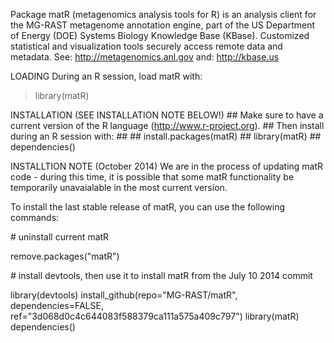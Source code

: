 Package matR (metagenomics analysis tools for R) is an analysis client for the 
MG-RAST metagenome annotation engine, part of the US Department of Energy (DOE)
Systems Biology Knowledge Base (KBase).  Customized statistical and visualization
tools securely access remote data and metadata.
See: http://metagenomics.anl.gov
and: http://kbase.us

LOADING
During an R session, load matR with:
> library(matR)

INSTALLATION (SEE INSTALLATION NOTE BELOW!)
\## Make sure to have a current version of the R language (http://www.r-project.org).
\## Then install during an R session with:
\##
\##     install.packages(matR)
\##     library(matR)
\##     dependencies()

INSTALLTION NOTE (October 2014)
We are in the process of updating matR code - during this time, it is possible that 
some matR functionality be temporarily unavaialable in the most current version.

To install the last stable release of matR, you can use the following commands:

\# uninstall current matR

remove.packages("matR")

\# install devtools, then use it to install matR from the July 10 2014 commit

   library(devtools)
   install_github(repo="MG-RAST/matR", dependencies=FALSE, ref="3d068d0c4c644083f588379ca111a575a409c797")
   library(matR)
   dependencies()
